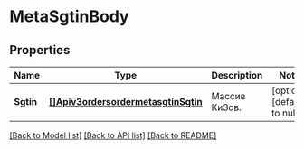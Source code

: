 # MetaSgtinBody

## Properties
Name | Type | Description | Notes
------------ | ------------- | ------------- | -------------
**Sgtin** | [**[]Apiv3ordersordermetasgtinSgtin**](apiv3ordersordermetasgtin_sgtin.md) | Массив КиЗов. | [optional] [default to null]

[[Back to Model list]](../README.md#documentation-for-models) [[Back to API list]](../README.md#documentation-for-api-endpoints) [[Back to README]](../README.md)

